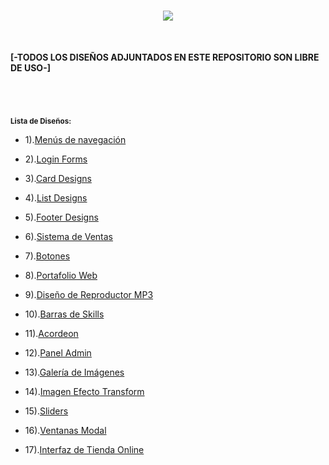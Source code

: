 <h1 align="center"><img src="https://user-images.githubusercontent.com/75953873/177404539-766f1b95-4362-4fef-b4bd-7ddcc48356a1.png"></h1>

</br>

**[-TODOS LOS DISEÑOS ADJUNTADOS EN ESTE REPOSITORIO SON LIBRE DE USO-]**

<h1 align="center"></h1>

</br>

<sub>**Lista de Diseños:**</sub>

- 1).<a href="https://github.com/R3LI4NT/proyectos-web/tree/main/Menus%20Navegaci%C3%B3n" target="_blank">Menús de navegación</a>

- 2).<a href="https://github.com/R3LI4NT/proyectos-web/tree/main/Login%20forms" target="_blank">Login Forms</a>

- 3).<a href="https://github.com/R3LI4NT/proyectos-web/tree/main/Card%20Designs" target="_blank">Card Designs</a>

- 4).<a href="https://github.com/R3LI4NT/proyectos-web/tree/main/List%20Design" target="_blank">List Designs</a>

- 5).<a href="https://github.com/R3LI4NT/proyectos-web/tree/main/Footer%20Designs" target="_blank">Footer Designs</a>

- 6).<a href="https://github.com/R3LI4NT/proyectos-web/tree/main/Sistema%20de%20Ventas" target="_blank">Sistema de Ventas</a>

- 7).<a href="https://github.com/R3LI4NT/proyectos-web/tree/main/Botones" target="_blank">Botones</a>

- 8).<a href="https://github.com/R3LI4NT/proyectos-web/tree/main/Portafolio%20Web" target="_blank">Portafolio Web</a>

- 9).<a href="https://github.com/R3LI4NT/proyectos-web/tree/main/Dise%C3%B1o%20de%20Reproductor%20MP3" target="_blank">Diseño de Reproductor MP3</a>

- 10).<a href="https://github.com/R3LI4NT/proyectos-web/tree/main/Barras%20Skills" target="_blank">Barras de Skills</a>

- 11).<a href="https://github.com/R3LI4NT/proyectos-web/tree/main/Acordeon" target="_blank">Acordeon</a>

- 12).<a href="https://github.com/R3LI4NT/proyectos-web/tree/main/Panel%20Admin" target="_blank">Panel Admin</a>

- 13).<a href="https://github.com/R3LI4NT/proyectos-web/tree/main/Galeria" target="_blank">Galería de Imágenes</a>

- 14).<a href="https://github.com/R3LI4NT/proyectos-web/tree/main/Imagen%20Efecto%20Transform">Imagen Efecto Transform</a>

- 15).<a href="https://github.com/R3LI4NT/proyectos-web/tree/main/Sliders">Sliders</a>

- 16).<a href="https://github.com/R3LI4NT/proyectos-web/tree/main/Ventanas%20Modal">Ventanas Modal</a>

- 17).<a href="https://github.com/R3LI4NT/proyectos-web/tree/main/Interfaz%20de%20Tienda%20Online">Interfaz de Tienda Online</a>
